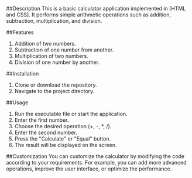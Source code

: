 ##Description
This is a basic calculator application implemented in [HTML and CSS]. It performs simple arithmetic operations such as addition, subtraction, multiplication, and division.

##Features
1) Addition of two numbers.
2) Subtraction of one number from another.
3) Multiplication of two numbers.
4) Division of one number by another.

##Installation
1) Clone or download the repository.
2) Navigate to the project directory.

##Usage
1) Run the executable file or start the application.
2) Enter the first number.
3) Choose the desired operation (+, -, *, /).
4) Enter the second number.
5) Press the "Calculate" or "Equal" button.
6) The result will be displayed on the screen.

##Customization
You can customize the calculator by modifying the code according to your requirements. For example, you can add more advanced operations, improve the user interface, or optimize the performance.
